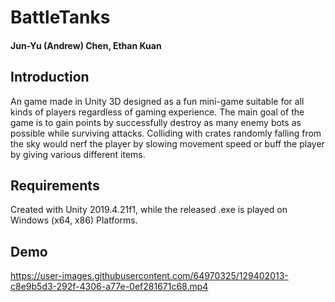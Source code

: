 # BattleTanks
#### Jun-Yu (Andrew) Chen, Ethan Kuan

## Introduction
An game made in Unity 3D designed as a fun mini-game suitable for all kinds of players regardless of gaming experience. The main goal of the game is to gain points by successfully destroy as many enemy bots as possible while surviving attacks. Colliding with crates randomly falling from the sky would nerf the player by slowing movement speed or buff the player by giving various different items.

## Requirements
Created with Unity 2019.4.21f1, while the released .exe is played on Windows (x64, x86) Platforms.

## Demo
https://user-images.githubusercontent.com/64970325/129402013-c8e9b5d3-292f-4306-a77e-0ef281671c68.mp4

